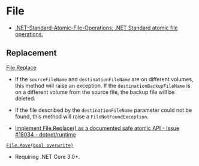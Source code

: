 # File
- [.NET-Standard-Atomic-File-Operations: .NET Standard atomic file operations.](https://github.com/Acmion/.NET-Standard-Atomic-File-Operations)

## Replacement
[File.Replace](https://learn.microsoft.com/en-us/dotnet/api/system.io.file.replace)
- If the `sourceFileName` and `destinationFileName` are on different volumes, this method will raise an exception. If the `destinationBackupFileName` is on a different volume from the source file, the backup file will be deleted.

- If the file described by the `destinationFileName` parameter could not be found, this method will raise a `FileNotFoundException`.

- [Implement File.Replace() as a documented safe atomic API - Issue #18034 - dotnet/runtime](https://github.com/dotnet/runtime/issues/18034)

[`File.Move(bool overwrite)`](https://learn.microsoft.com/en-us/dotnet/api/system.io.file.move#system-io-file-move(system-string-system-string-system-boolean))
- Requiring .NET Core 3.0+.